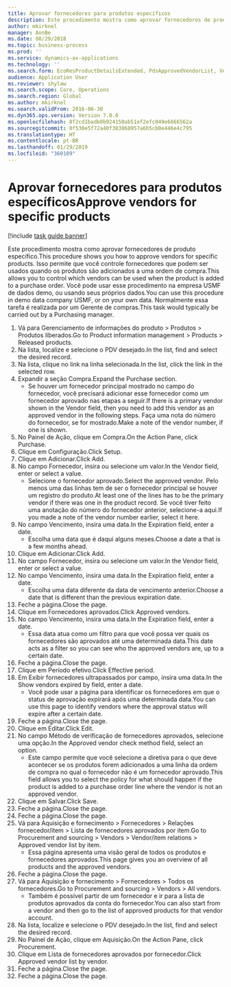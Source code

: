 ```yaml
---
title: Aprovar fornecedores para produtos específicos
description: Este procedimento mostra como aprovar fornecedores de produto específico.
author: mkirknel
manager: AnnBe
ms.date: 08/29/2018
ms.topic: business-process
ms.prod: ''
ms.service: dynamics-ax-applications
ms.technology: ''
ms.search.form: EcoResProductDetailsExtended, PdsApprovedVendorList, VendTable
audience: Application User
ms.reviewer: shylaw
ms.search.scope: Core, Operations
ms.search.region: Global
ms.author: mkirknel
ms.search.validFrom: 2016-06-30
ms.dyn365.ops.version: Version 7.0.0
ms.openlocfilehash: 8f2cd1badb0b924150ab51ef2efc049e6666562a
ms.sourcegitcommit: 0f530e5f72a40f383868957a6b5cb0e446e4c795
ms.translationtype: HT
ms.contentlocale: pt-BR
ms.lasthandoff: 01/29/2019
ms.locfileid: "360109"
---
```

# <a name="approve-vendors-for-specific-products"></a><span data-ttu-id="ce980-103">Aprovar fornecedores para produtos específicos</span><span class="sxs-lookup"><span data-stu-id="ce980-103">Approve vendors for specific products</span></span>

[!include [task guide banner](../../includes/task-guide-banner.md)]

<span data-ttu-id="ce980-104">Este procedimento mostra como aprovar fornecedores de produto específico.</span><span class="sxs-lookup"><span data-stu-id="ce980-104">This procedure shows you how to approve vendors for specific products.</span></span> <span data-ttu-id="ce980-105">Isso permite que você controle fornecedores que podem ser usados quando os produtos são adicionados a uma ordem de compra.</span><span class="sxs-lookup"><span data-stu-id="ce980-105">This allows you to control which vendors can be used when the product is added to a purchase order.</span></span> <span data-ttu-id="ce980-106">Você pode usar esse procedimento na empresa USMF de dados demo, ou usando seus próprios dados.</span><span class="sxs-lookup"><span data-stu-id="ce980-106">You can use this procedure in demo data company USMF, or on your own data.</span></span> <span data-ttu-id="ce980-107">Normalmente essa tarefa é realizada por um Gerente de compras.</span><span class="sxs-lookup"><span data-stu-id="ce980-107">This task would typically be carried out by a Purchasing manager.</span></span>

1. <span data-ttu-id="ce980-108">Vá para Gerenciamento de informações do produto > Produtos > Produtos liberados.</span><span class="sxs-lookup"><span data-stu-id="ce980-108">Go to Product information management > Products > Released products.</span></span>
2. <span data-ttu-id="ce980-109">Na lista, localize e selecione o PDV desejado.</span><span class="sxs-lookup"><span data-stu-id="ce980-109">In the list, find and select the desired record.</span></span>
3. <span data-ttu-id="ce980-110">Na lista, clique no link na linha selecionada.</span><span class="sxs-lookup"><span data-stu-id="ce980-110">In the list, click the link in the selected row.</span></span>
4. <span data-ttu-id="ce980-111">Expandir a seção Compra.</span><span class="sxs-lookup"><span data-stu-id="ce980-111">Expand the Purchase section.</span></span>
    * <span data-ttu-id="ce980-112">Se houver um fornecedor principal mostrado no campo do fornecedor, você precisará adicionar esse fornecedor como um fornecedor aprovado nas etapas a seguir.</span><span class="sxs-lookup"><span data-stu-id="ce980-112">If there is a primary vendor shown in the Vendor field, then you need to add this vendor as an approved vendor in the following steps.</span></span> <span data-ttu-id="ce980-113">Faça uma nota do número do fornecedor, se for mostrado.</span><span class="sxs-lookup"><span data-stu-id="ce980-113">Make a note of the vendor number, if one is shown.</span></span>  
5. <span data-ttu-id="ce980-114">No Painel de Ação, clique em Compra.</span><span class="sxs-lookup"><span data-stu-id="ce980-114">On the Action Pane, click Purchase.</span></span>
6. <span data-ttu-id="ce980-115">Clique em Configuração.</span><span class="sxs-lookup"><span data-stu-id="ce980-115">Click Setup.</span></span>
7. <span data-ttu-id="ce980-116">Clique em Adicionar.</span><span class="sxs-lookup"><span data-stu-id="ce980-116">Click Add.</span></span>
8. <span data-ttu-id="ce980-117">No campo Fornecedor, insira ou selecione um valor.</span><span class="sxs-lookup"><span data-stu-id="ce980-117">In the Vendor field, enter or select a value.</span></span>
    * <span data-ttu-id="ce980-118">Selecione o fornecedor aprovado.</span><span class="sxs-lookup"><span data-stu-id="ce980-118">Select the approved vendor.</span></span> <span data-ttu-id="ce980-119">Pelo menos uma das linhas tem de ser o fornecedor principal se houver um registro do produto.</span><span class="sxs-lookup"><span data-stu-id="ce980-119">At least one of the lines has to be the primary vendor if there was one in the product record.</span></span> <span data-ttu-id="ce980-120">Se você tiver feito uma anotação do número do fornecedor anterior, selecione-a aqui.</span><span class="sxs-lookup"><span data-stu-id="ce980-120">If you made a note of the vendor number earlier, select it here.</span></span>  
9. <span data-ttu-id="ce980-121">No campo Vencimento, insira uma data.</span><span class="sxs-lookup"><span data-stu-id="ce980-121">In the Expiration field, enter a date.</span></span>
    * <span data-ttu-id="ce980-122">Escolha uma data que é daqui alguns meses.</span><span class="sxs-lookup"><span data-stu-id="ce980-122">Choose a date a that is a few months ahead.</span></span>  
10. <span data-ttu-id="ce980-123">Clique em Adicionar.</span><span class="sxs-lookup"><span data-stu-id="ce980-123">Click Add.</span></span>
11. <span data-ttu-id="ce980-124">No campo Fornecedor, insira ou selecione um valor.</span><span class="sxs-lookup"><span data-stu-id="ce980-124">In the Vendor field, enter or select a value.</span></span>
12. <span data-ttu-id="ce980-125">No campo Vencimento, insira uma data.</span><span class="sxs-lookup"><span data-stu-id="ce980-125">In the Expiration field, enter a date.</span></span>
    * <span data-ttu-id="ce980-126">Escolha uma data diferente da data de vencimento anterior.</span><span class="sxs-lookup"><span data-stu-id="ce980-126">Choose a date that is different than the previous expiration date.</span></span>  
13. <span data-ttu-id="ce980-127">Feche a página.</span><span class="sxs-lookup"><span data-stu-id="ce980-127">Close the page.</span></span>
14. <span data-ttu-id="ce980-128">Clique em Fornecedores aprovados.</span><span class="sxs-lookup"><span data-stu-id="ce980-128">Click Approved vendors.</span></span>
15. <span data-ttu-id="ce980-129">No campo Vencimento, insira uma data.</span><span class="sxs-lookup"><span data-stu-id="ce980-129">In the Expiration field, enter a date.</span></span>
    * <span data-ttu-id="ce980-130">Essa data atua como um filtro para que você possa ver quais os fornecedores são aprovados até uma determinada data.</span><span class="sxs-lookup"><span data-stu-id="ce980-130">This date acts as a filter so you can see who the approved vendors are, up to a certain date.</span></span>  
16. <span data-ttu-id="ce980-131">Feche a página.</span><span class="sxs-lookup"><span data-stu-id="ce980-131">Close the page.</span></span>
17. <span data-ttu-id="ce980-132">Clique em Período efetivo.</span><span class="sxs-lookup"><span data-stu-id="ce980-132">Click Effective period.</span></span>
18. <span data-ttu-id="ce980-133">Em Exibir fornecedores ultrapassados por campo, insira uma data.</span><span class="sxs-lookup"><span data-stu-id="ce980-133">In the Show vendors expired by field, enter a date.</span></span>
    * <span data-ttu-id="ce980-134">Você pode usar a página para identificar os fornecedores em que o status de aprovação expirará após uma determinada data.</span><span class="sxs-lookup"><span data-stu-id="ce980-134">You can use this page to identify vendors where the approval status will expire after a certain date.</span></span>  
19. <span data-ttu-id="ce980-135">Feche a página.</span><span class="sxs-lookup"><span data-stu-id="ce980-135">Close the page.</span></span>
20. <span data-ttu-id="ce980-136">Clique em Editar.</span><span class="sxs-lookup"><span data-stu-id="ce980-136">Click Edit.</span></span>
21. <span data-ttu-id="ce980-137">No campo Método de verificação de fornecedores aprovados, selecione uma opção.</span><span class="sxs-lookup"><span data-stu-id="ce980-137">In the Approved vendor check method field, select an option.</span></span>
    * <span data-ttu-id="ce980-138">Este campo permite que você selecione a diretiva para o que deve acontecer se os produtos forem adicionados a uma linha da ordem de compra no qual o fornecedor não é um fornecedor aprovado.</span><span class="sxs-lookup"><span data-stu-id="ce980-138">This field allows you to select the policy for what should happen if the product is added to a purchase order line where the vendor is not an approved vendor.</span></span>  
22. <span data-ttu-id="ce980-139">Clique em Salvar.</span><span class="sxs-lookup"><span data-stu-id="ce980-139">Click Save.</span></span>
23. <span data-ttu-id="ce980-140">Feche a página.</span><span class="sxs-lookup"><span data-stu-id="ce980-140">Close the page.</span></span>
24. <span data-ttu-id="ce980-141">Feche a página.</span><span class="sxs-lookup"><span data-stu-id="ce980-141">Close the page.</span></span>
25. <span data-ttu-id="ce980-142">Vá para Aquisição e fornecimento > Fornecedores > Relações fornecedor/item > Lista de fornecedores aprovados por item.</span><span class="sxs-lookup"><span data-stu-id="ce980-142">Go to Procurement and sourcing > Vendors > Vendor/item relations > Approved vendor list by item.</span></span>
    * <span data-ttu-id="ce980-143">Essa página apresenta uma visão geral de todos os produtos e fornecedores aprovados.</span><span class="sxs-lookup"><span data-stu-id="ce980-143">This page gives you an overview of all products and the approved vendors.</span></span>  
26. <span data-ttu-id="ce980-144">Feche a página.</span><span class="sxs-lookup"><span data-stu-id="ce980-144">Close the page.</span></span>
27. <span data-ttu-id="ce980-145">Vá para Aquisição e fornecimento > Fornecedores > Todos os fornecedores.</span><span class="sxs-lookup"><span data-stu-id="ce980-145">Go to Procurement and sourcing > Vendors > All vendors.</span></span>
    * <span data-ttu-id="ce980-146">Também é possível partir de um fornecedor e ir para a lista de produtos aprovados da conta do fornecedor.</span><span class="sxs-lookup"><span data-stu-id="ce980-146">You can also start from a vendor and then go to the list of approved products for that vendor account.</span></span>  
28. <span data-ttu-id="ce980-147">Na lista, localize e selecione o PDV desejado.</span><span class="sxs-lookup"><span data-stu-id="ce980-147">In the list, find and select the desired record.</span></span>
29. <span data-ttu-id="ce980-148">No Painel de Ação, clique em Aquisição.</span><span class="sxs-lookup"><span data-stu-id="ce980-148">On the Action Pane, click Procurement.</span></span>
30. <span data-ttu-id="ce980-149">Clique em Lista de fornecedores aprovados por fornecedor.</span><span class="sxs-lookup"><span data-stu-id="ce980-149">Click Approved vendor list by vendor.</span></span>
31. <span data-ttu-id="ce980-150">Feche a página.</span><span class="sxs-lookup"><span data-stu-id="ce980-150">Close the page.</span></span>
32. <span data-ttu-id="ce980-151">Feche a página.</span><span class="sxs-lookup"><span data-stu-id="ce980-151">Close the page.</span></span>

